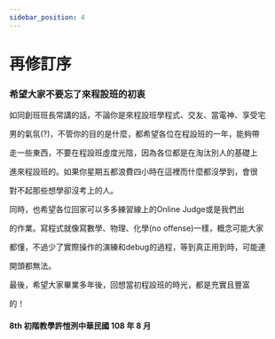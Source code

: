 ```yaml
---
sidebar_position: 4
---
```


# 再修訂序
### 希望大家不要忘了來程設班的初衷
如同創班班長常講的話，不論你是來程設班學程式、交友、當電神、享受宅

男的氣氛(?)，不管你的目的是什麼，都希望各位在程設班的一年，能夠帶

走一些東西，不要在程設班虛度光陰，因為各位都是在淘汰別人的基礎上

進來程設班的。如果你星期五都浪費四小時在這裡而什麼都沒學到，會很

對不起那些想學卻沒考上的人。

同時，也希望各位回家可以多多練習線上的Online Judge或是我們出

的作業。寫程式就像寫數學、物理、化學(no offense)一樣，概念可能大家

都懂，不過少了實際操作的演練和debug的過程，等到真正用到時，可能連

開頭都無法。

最後，希望大家畢業多年後，回想當初程設班的時光，都是充實且豐富

的！

#### 8th 初階教學許愷洌中華民國 108 年 8 月
